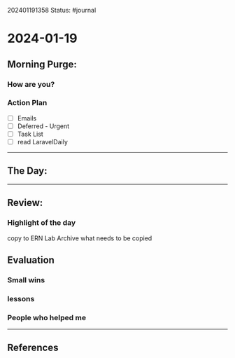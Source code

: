 202401191358
Status: #journal

# 2024-01-19


## Morning Purge: 

### How are you?


### Action Plan
- [ ] Emails
- [ ] Deferred - Urgent
- [ ] Task List
- [ ] read LaravelDaily
--- 
## The Day: 


---
## Review: 
### Highlight of the day  
copy to ERN Lab Archive what needs to be copied
  
## Evaluation  

### Small wins  
  
### lessons

### People who helped me


---
## References

